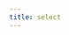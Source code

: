```yaml
---
title: select
---
```


<demo-box>
  <SelectVueDemo />
  <template #code>

@[code{1-} vue{1-}](/src/components/Form/Select/demo/SelectVueDemo.vue)

  </template>
</demo-box>

<script setup>
  import SelectVueDemo from '@/components/Form/Select/demo/SelectVueDemo.vue'
</script>
